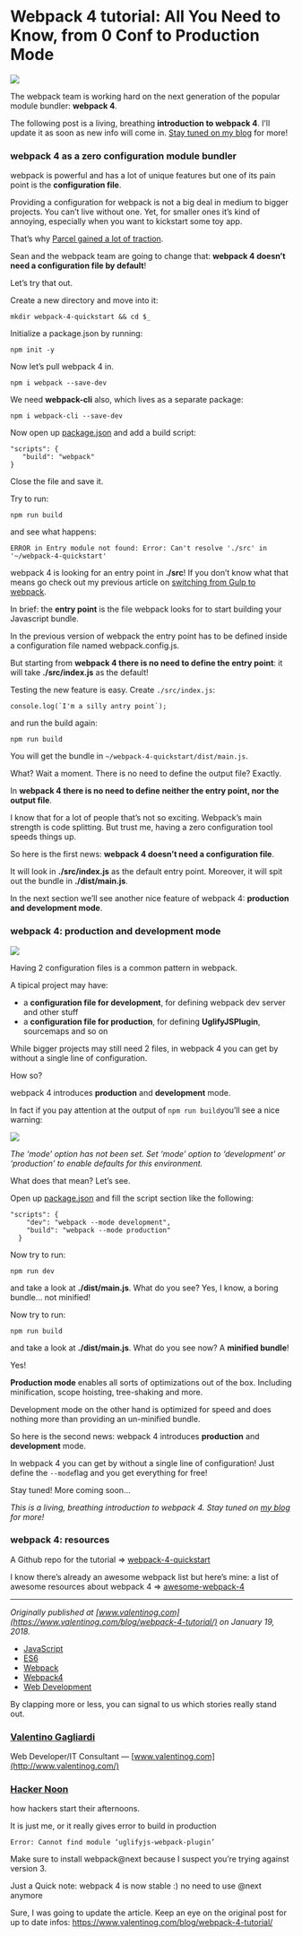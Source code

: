# Webpack 4 tutorial: All You Need to Know, from 0 Conf to Production Mode

![](https://cdn-images-1.medium.com/max/2000/1*dQA3VhfjIQc1DYua6KoLFQ.png)

The webpack team is working hard on the next generation of the popular module
bundler: **webpack 4**.

The following post is a living, breathing **introduction to webpack 4**. I’ll
update it as soon as new info will come in. [Stay tuned on my
blog](https://www.valentinog.com/blog/webpack-4-tutorial/) for more!

### webpack 4 as a zero configuration module bundler

webpack is powerful and has a lot of unique features but one of its pain point
is the **configuration file**.

Providing a configuration for webpack is not a big deal in medium to bigger
projects. You can’t live without one. Yet, for smaller ones it’s kind of
annoying, especially when you want to kickstart some toy app.

That’s why [Parcel gained a lot of
traction](https://www.valentinog.com/blog/tutorial-react-parcel-bundler/).

Sean and the webpack team are going to change that: **webpack 4 doesn’t need a
configuration file by default**!

Let’s try that out.

Create a new directory and move into it:

    mkdir webpack-4-quickstart && cd $_

Initialize a package.json by running:

    npm init -y

Now let’s pull webpack 4 in.

    npm i webpack --save-dev

We need **webpack-cli** also, which lives as a separate package:

    npm i webpack-cli --save-dev

Now open up [package.json](https://docs.npmjs.com/files/package.json) and add a
build script:

    "scripts": {
       "build": "webpack"
    }

Close the file and save it.

Try to run:

    npm run build

and see what happens:

    ERROR in Entry module not found: Error: Can't resolve './src' in '~/webpack-4-quickstart'

webpack 4 is looking for an entry point in **./src**! If you don’t know what
that means go check out my previous article on [switching from Gulp to
webpack](https://www.valentinog.com/blog/from-gulp-to-webpack-quickstart/).

In brief: the **entry point** is the file webpack looks for to start building
your Javascript bundle.

In the previous version of webpack the entry point has to be defined inside a
configuration file named webpack.config.js.

But starting from **webpack 4 there is no need to define the entry point**: it
will take **./src/index.js** as the default!

Testing the new feature is easy. Create `./src/index.js`:

    console.log(`I'm a silly antry point`);

and run the build again:

    npm run build

You will get the bundle in `~/webpack-4-quickstart/dist/main.js`.

What? Wait a moment. There is no need to define the output file? Exactly.

In **webpack 4 there is no need to define neither the entry point, nor the
output file**.

I know that for a lot of people that’s not so exciting. Webpack’s main strength
is code splitting. But trust me, having a zero configuration tool speeds things
up.

So here is the first news: **webpack 4 doesn’t need a configuration file**.

It will look in **./src/index.js** as the default entry point. Moreover, it will
spit out the bundle in **./dist/main.js**.

In the next section we’ll see another nice feature of webpack 4: **production
and development mode**.

### webpack 4: production and development mode

![](https://cdn-images-1.medium.com/max/800/1*ihvQSUEkg-5hruIymfVGbw.png)

Having 2 configuration files is a common pattern in webpack.

A tipical project may have:

* a **configuration file for development**, for defining webpack dev server and
other stuff
* a **configuration file for production**, for defining **UglifyJSPlugin**,
sourcemaps and so on

While bigger projects may still need 2 files, in webpack 4 you can get by
without a single line of configuration.

How so?

webpack 4 introduces **production** and **development** mode.

In fact if you pay attention at the output of `npm run build`you’ll see a nice
warning:

![](https://cdn-images-1.medium.com/max/1000/1*Kb3J8gWzX3Bxev5su0-0rA.png)

*The ‘mode’ option has not been set. Set ‘mode’ option to ‘development’ or
‘production’ to enable defaults for this environment.*

What does that mean? Let’s see.

Open up [package.json](https://docs.npmjs.com/files/package.json) and fill the
script section like the following:

    "scripts": {
        "dev": "webpack --mode development",
        "build": "webpack --mode production"
      }

Now try to run:

    npm run dev

and take a look at **./dist/main.js**. What do you see? Yes, I know, a boring
bundle… not minified!

Now try to run:

    npm run build

and take a look at **./dist/main.js**. What do you see now? A **minified
bundle**!

Yes!

**Production mode** enables all sorts of optimizations out of the box. Including
minification, scope hoisting, tree-shaking and more.

Development mode on the other hand is optimized for speed and does nothing more
than providing an un-minified bundle.

So here is the second news: webpack 4 introduces **production** and
**development** mode.

In webpack 4 you can get by without a single line of configuration! Just define
the `--mode`flag and you get everything for free!

Stay tuned! More coming soon…

*This is a living, breathing introduction to webpack 4. Stay tuned on *[my
blog](https://www.valentinog.com/blog/webpack-4-tutorial/)* for more!*

### webpack 4: resources

A Github repo for the tutorial =>
[webpack-4-quickstart](https://github.com/valentinogagliardi/webpack-4-quickstart)

I know there’s already an awesome webpack list but here’s mine: a list of
awesome resources about webpack 4 =>
[awesome-webpack-4](https://github.com/valentinogagliardi/awesome-webpack-4)

*****

*Originally published at
*[www.valentinog.com](https://www.valentinog.com/blog/webpack-4-tutorial/)* on
January 19, 2018.*

* [JavaScript](https://hackernoon.com/tagged/javascript?source=post)
* [ES6](https://hackernoon.com/tagged/es6?source=post)
* [Webpack](https://hackernoon.com/tagged/webpack?source=post)
* [Webpack4](https://hackernoon.com/tagged/webpack4?source=post)
* [Web Development](https://hackernoon.com/tagged/web-development?source=post)

By clapping more or less, you can signal to us which stories really stand out.

### [Valentino Gagliardi](https://hackernoon.com/@valentinog)

Web Developer/IT Consultant — [www.valentinog.com](http://www.valentinog.com/)

### [Hacker Noon](https://hackernoon.com/?source=footer_card)

how hackers start their afternoons.

It is just me, or it really gives error to build in production

`Error: Cannot find module ‘uglifyjs-webpack-plugin’`

Make sure to install webpack@next because I suspect you’re trying against
version 3.

Just a Quick note: webpack 4 is now stable :) no need to use @next anymore

Sure, I was going to update the article. Keep an eye on the original post for up
to date infos: https://www.valentinog.com/blog/webpack-4-tutorial/
